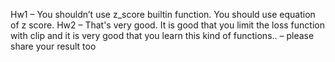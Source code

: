 Hw1 – You shouldn’t use z_score builtin function. You should use equation  of z score.
Hw2 – That's very good. It is good that you limit the loss function with clip and it is very good that you learn this kind of functions.. – please share your result too
